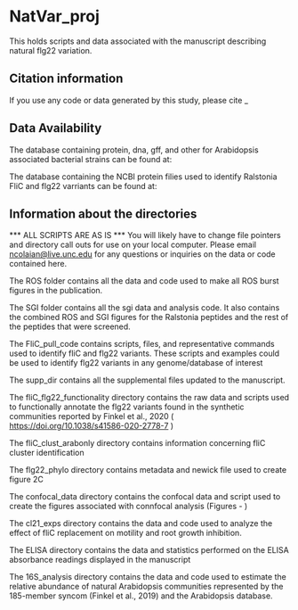 # NatVar_proj
This holds scripts and data associated with the manuscript describing natural flg22 variation.

## Citation information
If you use any code or data generated by this study, please cite _

## Data Availability
The database containing protein, dna, gff, and other for Arabidopsis associated bacterial strains can be found at:

The database containing the NCBI protein filies used to identify Ralstonia FliC and flg22 varriants can be found at:

## Information about the directories
*** ALL SCRIPTS ARE AS IS ***
You will likely have to change file pointers and directory call outs for use on your local computer. Please email ncolaian@live.unc.edu for any questions or inquiries on the data or code contained here.

The ROS folder contains all the data and code used to make all ROS burst figures in the publication.

The SGI folder contains all the sgi data and analysis code. It also contains the combined ROS and SGI figures for the Ralstonia peptides and the rest of the peptides that were screened.

The FliC_pull_code contains scripts, files, and representative commands used to identify fliC and flg22 variants. These scripts and examples could be used to identify flg22 variants in any genome/database of interest

The supp_dir contains all the supplemental files updated to the manuscript.

The fliC_flg22_functionality directory contains the raw data and scripts used to functionally annotate the flg22 variants found in the synthetic communities reported by Finkel et al., 2020 ( https://doi.org/10.1038/s41586-020-2778-7 )

The fliC_clust_arabonly directory  contains information concerning fliC cluster identification

The flg22_phylo directory contains metadata and newick file used to create figure 2C

The confocal_data directory contains the confocal data and script used to create the figures associated with connfocal analysis (Figures - )

The cl21_exps directory contains the data and code used to analyze the effect of fliC replacement on motility and root growth inhibition.

The ELISA directory contains the data and statistics performed on the ELISA absorbance readings displayed in the manuscript

The 16S_analysis directory contains the data and code used to estimate the relative abundance of natural Arabidopsis communities represented by the 185-member syncom (Finkel et al., 2019) and the Arabidopsis database.

